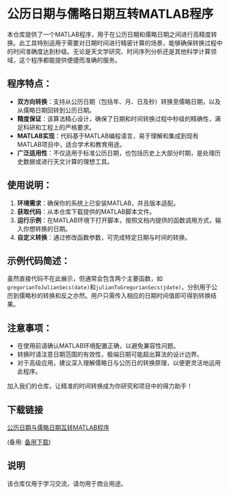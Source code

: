 # 公历日期与儒略日期互转MATLAB程序

本仓库提供了一个MATLAB程序，用于在公历日期和儒略日期之间进行高精度转换。此工具特别适用于需要对日期时间进行精密计算的场景，能够确保转换过程中的时间准确度达到秒级。无论是天文学研究、时间序列分析还是其他科学计算领域，这个程序都能提供便捷而准确的服务。

## 程序特点：
- **双方向转换**：支持从公历日期（包括年、月、日及秒）转换至儒略日期，以及从儒略日期回转到公历日期。
- **精度保证**：该算法精心设计，确保了日期和时间转换过程中秒级的精确性，满足科研和工程上的严格要求。
- **MATLAB实现**：代码基于MATLAB编程语言，易于理解和集成到现有MATLAB项目中，适合学术和教育用途。
- **广泛适用性**：不仅适用于标准公历日期，也包括历史上大部分时期，是处理历史数据或进行天文计算的理想工具。

## 使用说明：
1. **环境需求**：确保你的系统上已安装MATLAB，并且版本适配。
2. **获取代码**：从本仓库下载提供的MATLAB脚本文件。
3. **运行示例**：在MATLAB环境下打开脚本，按照文档内提供的函数调用方式，输入你想转换的日期。
4. **自定义转换**：通过修改函数参数，可完成特定日期与时间的转换。

## 示例代码简述：
虽然直接代码不在此展示，但通常会包含两个主要函数，如`gregorianToJulianSecs(date)`和`julianToGregorianSecs(jdate)`，分别用于公历到儒略秒的转换和反之亦然。用户只需传入相应的日期时间值即可得到转换结果。

## 注意事项：
- 在使用前请确认MATLAB环境配置正确，以避免兼容性问题。
- 转换时请注意日期范围的有效性，极端日期可能超出算法的设计边界。
- 对于高级应用，建议深入理解儒略日与公历日的转换原理，以便更灵活地运用此程序。

加入我们的仓库，让精准的时间转换成为你研究和项目中的得力助手！

## 下载链接
[公历日期与儒略日期互转MATLAB程序](https://pan.quark.cn/s/1797127c6986) 

(备用: [备用下载](https://pan.baidu.com/s/1UsuWW35UfvM7AxZ2LgwkQQ?pwd=1234))

## 说明

该仓库仅用于学习交流，请勿用于商业用途。
